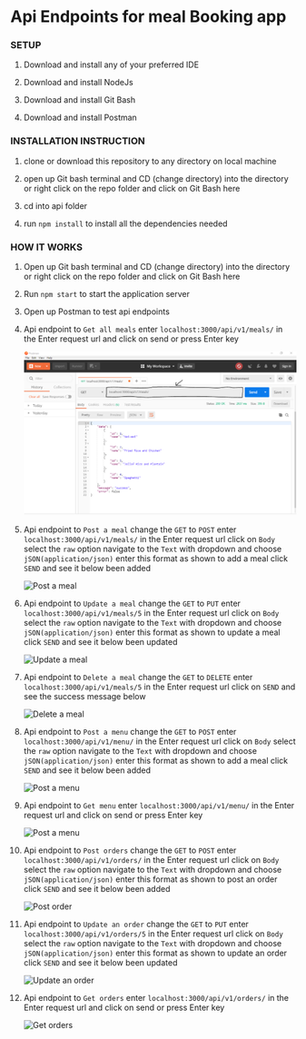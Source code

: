 # Api Endpoints for meal Booking app


### SETUP

1. Download and install any of your preferred IDE

2. Download and install NodeJs

3. Download and install Git Bash

4. Download and install Postman


### INSTALLATION INSTRUCTION
1. clone or download this repository to any directory on local machine

2. open up Git bash terminal and CD (change directory) into the directory or
   right click on the repo folder and click on Git Bash here

3. cd into api folder

4. run ``` npm install ``` to install all the dependencies needed


### HOW IT WORKS
1. Open up Git bash terminal and CD (change directory) into the directory or
   right click on the repo folder and click on Git Bash here

2. Run ``` npm start ``` to start the application server

3. Open up Postman to test api endpoints

4. Api endpoint to ``` Get all meals ``` enter ``` localhost:3000/api/v1/meals/ ``` 
   in the Enter request url and click on send or press Enter key

   ![Get all meals](./image/img1.PNG)

5. Api endpoint to ``` Post a meal ``` change the ``` GET ``` to ``` POST ``` enter 
   ``` localhost:3000/api/v1/meals/ ``` in the Enter request url click on ``` Body ```
   select the ``` raw ``` option navigate to the ``` Text ``` with dropdown and choose 
   ``` jSON(application/json) ``` enter this format as shown to add a meal click ``` SEND ```
   and see it below been added

   ![Post a meal](/image/img2.PNG)

6. Api endpoint to ``` Update a meal ``` change the ``` GET ``` to ``` PUT ``` enter 
   ``` localhost:3000/api/v1/meals/5 ``` in the Enter request url click on ``` Body ```
   select the ``` raw ``` option navigate to the ``` Text ``` with dropdown and choose 
   ``` jSON(application/json) ``` enter this format as shown to update a meal click ``` SEND ```
   and see it below been updated

   ![Update a meal](/image/img3.PNG)

7. Api endpoint to ``` Delete a meal ``` change the ``` GET ``` to ``` DELETE ``` enter 
   ``` localhost:3000/api/v1/meals/5 ``` in the Enter request url click on ``` SEND ```
   and see the success message below

   ![Delete a meal](/image/img4.PNG)

8. Api endpoint to ``` Post a menu ``` change the ``` GET ``` to ``` POST ``` enter 
   ``` localhost:3000/api/v1/menu/ ``` in the Enter request url click on ``` Body ```
   select the ``` raw ``` option navigate to the ``` Text ``` with dropdown and choose 
   ``` jSON(application/json) ``` enter this format as shown to add a meal click ``` SEND ```
   and see it below been added

   ![Post a menu](/image/img5.PNG)

9. Api endpoint to ``` Get menu ``` enter ``` localhost:3000/api/v1/menu/ ``` 
   in the Enter request url and click on send or press Enter key

   ![Post a menu](/image/img6.PNG)

10. Api endpoint to ``` Post orders ``` change the ``` GET ``` to ``` POST ``` enter 
    ``` localhost:3000/api/v1/orders/ ``` in the Enter request url click on ``` Body ```
    select the ``` raw ``` option navigate to the ``` Text ``` with dropdown and choose 
    ``` jSON(application/json) ``` enter this format as shown to post an order click ``` SEND ```
    and see it below been added

    ![Post order](/image/img7.PNG)

11. Api endpoint to ``` Update an order ``` change the ``` GET ``` to ``` PUT ``` enter 
    ``` localhost:3000/api/v1/orders/5 ``` in the Enter request url click on ``` Body ```
    select the ``` raw ``` option navigate to the ``` Text ``` with dropdown and choose 
    ``` jSON(application/json) ``` enter this format as shown to update an order click ``` SEND ```
    and see it below been updated

    ![Update an order](/image/img8.PNG)

12. Api endpoint to ``` Get orders ``` enter ``` localhost:3000/api/v1/orders/ ``` 
    in the Enter request url and click on send or press Enter key

    ![Get orders](/image/img9.PNG)

